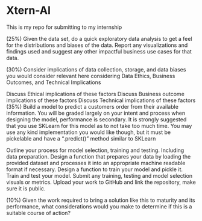 # Xtern-AI
This is my repo for submitting to my internship


(25%)  Given the data set, do a quick exploratory data analysis to get a feel for the distributions and biases of the data.  Report any visualizations and findings used and suggest any other impactful business use cases for that data.

(30%) Consider implications of data collection, storage, and data biases you would consider relevant here considering Data Ethics, Business Outcomes, and Technical Implications

Discuss Ethical implications of these factors
Discuss Business outcome implications of these factors
Discuss Technical implications of these factors
(35%) Build a model to predict a customers order from their available information.  You will be graded largely on your intent and process when designing the model, performance is secondary. It is strongly suggested that you use SKLearn for this model as to not take too much time.  You may use any kind implementation you would like though, but it must be pickelable and have a “.predict()” method similar to SKLearn

Outline your process for model selection, training and testing. Including data preparation.
Design a function that prepares your data by loading the provided dataset and processes it into an appropriate machine readable format if necessary.
Design a function to train your model and pickle it.
Train and test your model.  Submit any training, testing and model selection visuals or metrics.
Upload your work to GitHub and link the repository, make sure it is public.

(10%) Given the work required to bring a solution like this to maturity and its performance, what considerations would you make to determine if this is a suitable course of action?
